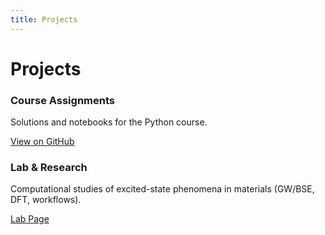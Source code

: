 ```yaml
---
title: Projects
---
```


# Projects

<div class="card">
  <h3>Course Assignments</h3>
  <p>Solutions and notebooks for the Python course.</p>
  <p><a class="button" href="https://github.com/RachelitaSE" target="_blank" rel="noopener">View on GitHub</a></p>
</div>

<div class="card">
  <h3>Lab & Research</h3>
  <p>Computational studies of excited-state phenomena in materials (GW/BSE, DFT, workflows).</p>
  <p><a class="button" href="https://www.weizmann.ac.il/MCMS/Sivan/home" target="_blank" rel="noopener">Lab Page</a></p>
</div>
